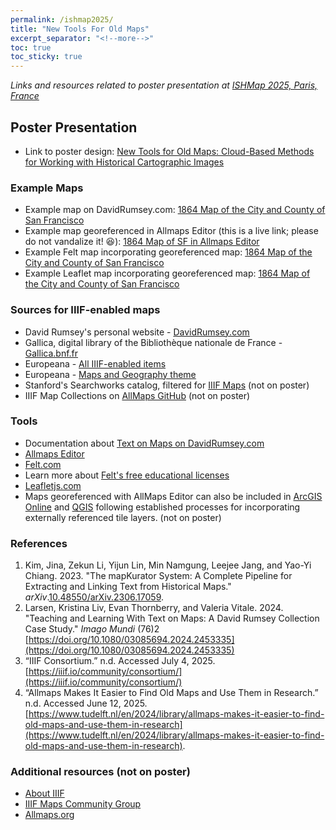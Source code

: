 ```yaml
---
permalink: /ishmap2025/
title: "New Tools For Old Maps"
excerpt_separator: "<!--more-->"
toc: true
toc_sticky: true
---
```


*Links and resources related to poster presentation at [ISHMap 2025, Paris, France](https://ishmap.com/ishmap-2025-paris-symposium-and-workshop/)* 

## Poster Presentation
- Link to poster design: [New Tools for Old Maps: Cloud-Based Methods for Working with Historical Cartographic Images](https://www.canva.com/design/DAGsQp-OSrA/MxB3lLTTlWBU5izV5qMkGw/view?utm_content=DAGsQp-OSrA&utm_campaign=designshare&utm_medium=link2&utm_source=uniquelinks&utlId=h17ac2dddf4)

### Example Maps
- Example map on DavidRumsey.com: [1864 Map of the City and County of San Francisco](https://www.davidrumsey.com/luna/servlet/detail/RUMSEY~8~1~303659~90074286:Map-of-the-City-and-County-of-San-F?qvq=q%3A11809.000%3Blc%3ARUMSEY%7E8%7E1&mi=0&trs=1)
- Example map georeferenced in Allmaps Editor (this is a live link; please do not vandalize it! 😆): [1864 Map of SF in Allmaps Editor](https://editor.allmaps.org/results?url=https%3A%2F%2Fwww.davidrumsey.com%2Fluna%2Fservlet%2Fiiif%2Fm%2FRUMSEY%7E8%7E1%7E303659%7E90074286%2Fmanifest&image=https%3A%2F%2Fwww.davidrumsey.com%2Fluna%2Fservlet%2Fiiif%2FRUMSEY%7E8%7E1%7E303659%7E90074286)
- Example Felt map incorporating georeferenced map: [1864 Map of the City and County of San Francisco](https://felt.com/map/Map-of-the-City-and-County-of-San-Francisco-svbS4FF0TouVKfDDZWPqdD?loc=37.75321,-122.4353,12.94z&share=1)
- Example Leaflet map incorporating georeferenced map: [1864 Map of the City and County of San Francisco](https://kristinallarsen.github.io/leaflet/leaflet_iiif_allmapsxyz.html)

### Sources for IIIF-enabled maps
- David Rumsey's personal website - [DavidRumsey.com](https://www.davidrumsey.com/)
- Gallica, digital library of the Bibliothèque nationale de France - [Gallica.bnf.fr](Gallica.bnf.fr)
- Europeana - [All IIIF-enabled items](https://www.europeana.eu/en/search?page=1&qf=collection%3Amap&query=provider_aggregation_edm_isShownBy%3A%2Aiiif%2A&view=grid)
- Europeana - [Maps and Geography theme](https://www.europeana.eu/en/themes/maps-and-geography)
- Stanford's Searchworks catalog, filtered for [IIIF Maps](https://searchworks.stanford.edu/?f%5Bformat_main_ssim%5D%5B%5D=Map&f%5Biiif_resources%5D%5B%5D=available) (not on poster)
- IIIF Map Collections on [AllMaps GitHub](https://github.com/allmaps/iiif-map-collections/tree/main) (not on poster)

### Tools
- Documentation about [Text on Maps on DavidRumsey.com](https://machines-reading-maps.github.io/rumsey/)
- [Allmaps Editor](https://editor.allmaps.org/)
- [Felt.com](felt.com)
- Learn more about [Felt's free educational licenses](https://felt.com/education)
- [Leafletjs.com](Leafletjs.com)
- Maps georeferenced with AllMaps Editor can also be included in [ArcGIS Online](https://www.arcgis.com/index.html) and [QGIS](https://qgis.org/) following established processes for incorporating externally referenced tile layers. (not on poster) 


### References
1. Kim, Jina, Zekun Li, Yijun Lin, Min Namgung, Leejee Jang, and Yao-Yi Chiang. 2023. "The mapKurator System: A Complete Pipeline for Extracting and Linking Text from Historical Maps." *arXiv*.[10.48550/arXiv.2306.17059](https://doi.org/10.48550/arXiv.2306.17059). 
2. Larsen, Kristina Liv, Evan Thornberry, and Valeria Vitale. 2024. "Teaching and Learning With Text on Maps: A David Rumsey Collection Case Study." *Imago Mundi* (76)2 [https://doi.org/10.1080/03085694.2024.2453335](https://doi.org/10.1080/03085694.2024.2453335)
3. “IIIF Consortium.” n.d. Accessed July 4, 2025. [https://iiif.io/community/consortium/](https://iiif.io/community/consortium/)
4. “Allmaps Makes It Easier to Find Old Maps and Use Them in Research.” n.d. Accessed June 12, 2025. [https://www.tudelft.nl/en/2024/library/allmaps-makes-it-easier-to-find-old-maps-and-use-them-in-research](https://www.tudelft.nl/en/2024/library/allmaps-makes-it-easier-to-find-old-maps-and-use-them-in-research). 

### Additional resources (not on poster)
- [About IIIF](https://iiif.io/)
- [IIIF Maps Community Group](https://iiif.io/community/groups/maps/) 
- [Allmaps.org](https://allmaps.org/)
